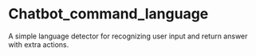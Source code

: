 # Chatbot_command_language
A simple language detector for recognizing user input and return answer with extra actions.
